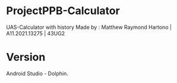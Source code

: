 # ProjectPPB-Calculator
UAS-Calculator with history 
Made by : Matthew Raymond Hartono | A11.2021.13275 | 43UG2

# Version
Android Studio - Dolphin.
